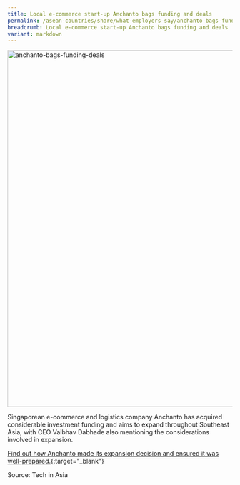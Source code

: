 ```yaml
---
title: Local e-commerce start-up Anchanto bags funding and deals
permalink: /asean-countries/share/what-employers-say/anchanto-bags-funding-deals/
breadcrumb: Local e-commerce start-up Anchanto bags funding and deals
variant: markdown
---
```

<img src="\images\asean-employers\anchanto-bags-funding-deals.jpg" alt="anchanto-bags-funding-deals" style="width:800px;">

Singaporean e-commerce and logistics company Anchanto has acquired considerable investment funding and aims to expand throughout Southeast Asia, with CEO Vaibhav Dabhade also mentioning the considerations involved in expansion.

[Find out how Anchanto made its expansion decision and ensured it was well-prepared.](https://www.techinasia.com/sea-ecommerce-battle-rages-anchanto-raises-funding-retailers-online){:target="_blank"}

Source: Tech in Asia